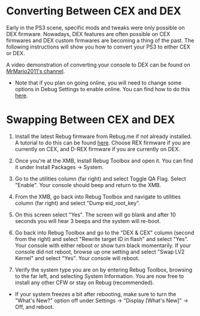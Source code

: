 # Converting Between CEX and DEX

Early in the PS3 scene, specific mods and tweaks were only possible on DEX firmware. Nowadays, DEX features are often possible on CEX firmwares and DEX custom firmwares are becoming a thing of the past. The following instructions will show you how to convert your PS3 to either CEX or DEX.

A video demonstration of converting your console to DEX can be found on [MrMario2011's channel](https://youtu.be/tmpexUf9eK0?list=PL1CadovfabPsSL6j1QRMJrThmnZFaNMe6).

* Note that if you plan on going online, you will need to change some options in Debug Settings to enable online. You can find how to do this [here](https://www.reddit.com/r/ps3homebrew/wiki/psn#wiki_going_online_with_dex).

# Swapping Between CEX and DEX

1. Install the latest Rebug firmware from Rebug.me if not already installed. A tutorial to do this can be found [here](https://www.reddit.com/r/ps3homebrew/wiki/installing_cfw). Choose REX firmware if you are currently on CEX, and D-REX firmware if you are currently on DEX.

2. Once you're at the XMB, install Rebug Toolbox and open it. You can find it under Install Packages → System.

3. Go to the utilities column (far right) and select Toggle QA Flag. Select "Enable". Your console should beep and return to the XMB.

4. From the XMB, go back into Rebug Toolbox and navigate to utilities column (far right) and select "Dump eid_root_key".

5. On this screen select "Yes". The screen will go blank and after 10 seconds you will hear 3 beeps and the system will re-boot.

6. Go back into Rebug Toolbox and go to the "DEX & CEX" column (second from the right) and select "Rewrite target ID in flash" and select "Yes". Your console with either reboot or show turn black momentarily. If your console did not reboot, browse up one setting and select "Swap LV2 Kernel" and select "Yes". Your console will reboot.

7. Verify the system type you are on by entering Rebug Toolbox, browsing to the far left, and selecting System Information. You are now free to install any other CFW or stay on Rebug (recommended).

 * If your system freezes a bit after rebooting, make sure to turn the "What's New?" option off under Settings → "Display [What's New]" → Off, and reboot.